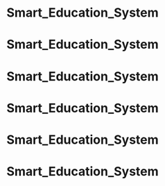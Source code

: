 ﻿# Smart_Education_System
# Smart_Education_System
# Smart_Education_System
# Smart_Education_System
# Smart_Education_System
# Smart_Education_System
